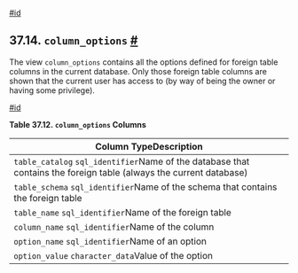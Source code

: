 [#id](#INFOSCHEMA-COLUMN-OPTIONS)

## 37.14. `column_options` [#](#INFOSCHEMA-COLUMN-OPTIONS)

The view `column_options` contains all the options defined for foreign table columns in the current database. Only those foreign table columns are shown that the current user has access to (by way of being the owner or having some privilege).

[#id](#id-1.7.6.18.3)

**Table 37.12. `column_options` Columns**

| Column TypeDescription                                                                                             |
| ------------------------------------------------------------------------------------------------------------------ |
| `table_catalog` `sql_identifier`Name of the database that contains the foreign table (always the current database) |
| `table_schema` `sql_identifier`Name of the schema that contains the foreign table                                  |
| `table_name` `sql_identifier`Name of the foreign table                                                             |
| `column_name` `sql_identifier`Name of the column                                                                   |
| `option_name` `sql_identifier`Name of an option                                                                    |
| `option_value` `character_data`Value of the option                                                                 |
